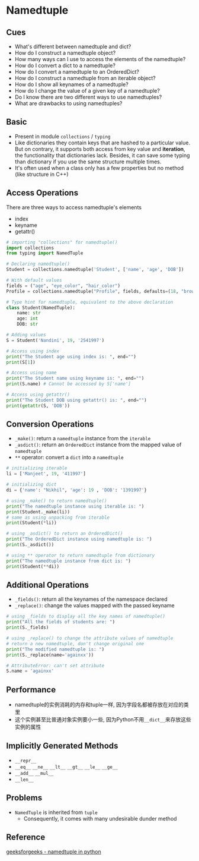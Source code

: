 # Namedtuple

## Cues
* What's different between namedtuple and dict?
* How do I construct a namedtuple object?
* How many ways can I use to access the elements of the namedtuple?
* How do I convert a dict to a namedtuple?
* How do I convert a namedtuple to an OrderedDict?
* How do I construct a namedtuple from an iterable object?
* How do I show all keynames of a namedtuple?
* How do I change the value of a given key of a namedtuple?
* Do I know there are two different ways to use namedtuples?
* What are drawbacks to using namedtuples?

## Basic
* Present in module `collections` / `typing`
* Like dictionaries they contain keys that are hashed to a particular value.
But on contrary, it supports both access from key value and **iteration**, the functionality that dictionaries lack.
Besides, it can save some typing than dictionary if you use the same structure multiple times.
* It's often used when a class only has a few properties but no method (like structure in C++)

## Access Operations
There are three ways to access namedtuple's elements
* index
* keyname
* getattr()
```python
# importing "collections" for namedtuple()
import collections
from typing import NamedTuple

# Declaring namedtuple()
Student = collections.namedtuple('Student', ['name', 'age', 'DOB'])

# With default values
fields = ("age", "eye_color", "hair_color")
Profile = collections.namedtuple("Profile", fields, defaults=(18, "brown", "blue")

# Type hint for namedtuple, equivalent to the above declaration
class Student(NamedTuple):
    name: str
    age: int
    DOB: str

# Adding values
S = Student('Nandini', 19, '2541997')

# Access using index
print("The Student age using index is: ", end="")
print(S[1])

# Access using name
print("The Student name using keyname is: ", end="")
print(S.name) # Cannot be accessed by S['name']

# Access using getattr()
print("The Student DOB using getattr() is: ", end="")
print(getattr(S, 'DOB'))
```

## Conversion Operations
* `_make()`: return a `namedtuple` instance from the `iterable`
* `_asdict()`: return an `OrderedDict` instance from the mapped value of `namedtuple`
* `**` operator: convert a `dict` into a `namedtuple`

```python
# initializing iterable
li = ['Manjeet', 19, '411997']

# initializing dict
di = {'name': "Nikhil", 'age': 19 , 'DOB': '1391997'}

# using _make() to return namedtuple()
print("The namedtuple instance using iterable is: ")
print(Student._make(li))
# same as using unpacking from iterable
print(Student(*li))

# using _asdict() to return an OrderedDict()
print("The OrderedDict instance using namedtuple is: ")
print(S._asdict())

# using ** operator to return namedtuple from dictionary
print("The namedtuple instance from dict is: ")
print(Student(**di))
```

## Additional Operations
* `_fields()`: return all the keynames of the namespace declared
* `_replace()`: change the values mapped with the passed keyname

```python
# using _fields to display all the key names of namedtuple()
print("All the fields of students are: ")
print(S._fields)

# using _replace() to change the attribute values of namedtuple
# return a new namedtuple, don't change original one
print("The modified namedtuple is: ")
print(S._replace(name='againxx'))

# AttributeError: can't set attribute
S.name = 'againxx'
```

## Performance
* namedtuple的实例消耗的内存和tuple一样, 因为字段名都被存放在对应的类里
* 这个实例甚至比普通对象实例要小一些, 因为Python不用`__dict__`来存放这些实例的属性

## Implicitly Generated Methods
* `__repr__`
* `__eq__` `__ne__` `__lt__` `__gt__` `__le__` `__ge__`
* `__add__` `__mul__`
* `__len__`

## Problems
* `NamedTuple` is inherited from `tuple`
    - Consequently, it comes with many undesirable dunder method

## Reference
[geeksforgeeks - namedtuple in python](https://www.geeksforgeeks.org/namedtuple-in-python/)
